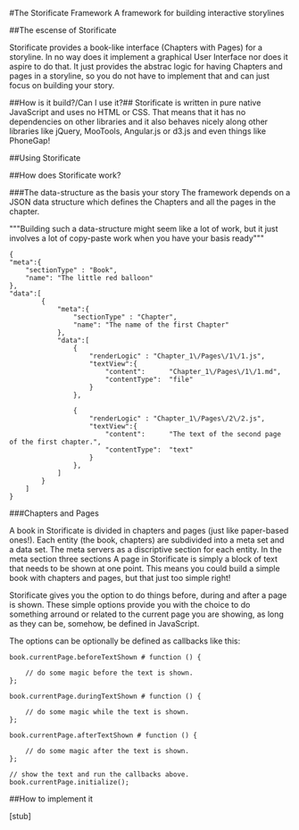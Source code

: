 #The Storificate Framework
A framework for building interactive storylines


##The escense of Storificate

Storificate provides a book-like interface (Chapters with Pages) for a storyline.
In no way does it implement a graphical User Interface nor does it aspire to do that.
It just provides the abstrac logic for having Chapters and pages in a storyline, so you do not have to implement that and can just focus on building your story.

##How is it build?/Can I use it?##
Storificate is written in pure native JavaScript and uses no HTML or CSS. 
That means that it has no dependencies on other libraries and it also behaves nicely along other libraries like jQuery, MooTools, Angular.js or d3.js and even things like PhoneGap!


##Using Storificate

##How does Storificate work?

###The data-structure as the basis your story
The framework depends on a JSON data structure which defines the Chapters and all the pages in the chapter. 

"""Building such a data-structure might seem like a lot of work, but it just involves a lot of copy-paste work when you have your basis ready"""
	
	{
	"meta":{
		"sectionType" : "Book",
		"name": "The little red balloon"
	},
	"data":[
			{
				"meta":{
					"sectionType" : "Chapter",
					"name": "The name of the first Chapter"
				},
				"data":[
					{
						"renderLogic" : "Chapter_1\/Pages\/1\/1.js",
						"textView":{
							"content": 		"Chapter_1\/Pages\/1\/1.md",
							"contentType": 	"file"
						}		
					},

					{
						"renderLogic" : "Chapter_1\/Pages\/2\/2.js",
						"textView":{
							"content": 		"The text of the second page of the first chapter.",
							"contentType": 	"text"
						}		
					},
				]
			}
		]
	}

###Chapters and Pages

A book in Storificate is divided in chapters and pages (just like paper-based ones!). 
Each entity (the book, chapters) are subdivided into a meta set and a data set. The meta servers as a discriptive section for each entity. In the meta section three sections
A page in Storificate is simply a block of text that needs to be shown at one point. This means you could build a simple book with chapters and pages, but that just too simple right!

Storificate gives you the option to do things before, during and after a page is shown. These simple options provide you with the choice to do something arround or related to the current page you are showing, as long as they can be, somehow, be defined in JavaScript.

The options can be optionally be defined as callbacks like this:


	book.currentPage.beforeTextShown # function () {

		// do some magic before the text is shown.
	};

	book.currentPage.duringTextShown # function () {

		// do some magic while the text is shown.
	};

	book.currentPage.afterTextShown # function () {

		// do some magic after the text is shown.
	};

	// show the text and run the callbacks above.
	book.currentPage.initialize();



##How to implement it

[stub]



